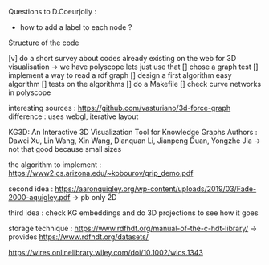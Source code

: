 Questions to D.Coeurjolly : 
- how to add a label to each node ? 


Structure of the code 





[v] do a short survey about codes already existing on the web for 3D visualisation -> we have polyscope lets just use that
[] chose a graph test
[] implement a way to read a rdf graph
[] design a first algorithm easy algorithm 
[] tests on the algorithms
[] do a Makefile 
[] check curve networks in polyscope


interesting sources : 
https://github.com/vasturiano/3d-force-graph 
    difference : uses webgl, iterative layout

KG3D: An Interactive 3D Visualization Tool for Knowledge Graphs
Authors : Dawei Xu, Lin Wang, Xin Wang, Dianquan Li, Jianpeng Duan, Yongzhe Jia -> not that good because small sizes 

the algorithm to implement : https://www2.cs.arizona.edu/~kobourov/grip_demo.pdf 

second idea : https://aaronquigley.org/wp-content/uploads/2019/03/Fade-2000-aquigley.pdf -> pb only 2D

third idea : check KG embeddings and do 3D projections to see how it goes

storage technique  : https://www.rdfhdt.org/manual-of-the-c-hdt-library/
	-> provides https://www.rdfhdt.org/datasets/ 
	
	
https://wires.onlinelibrary.wiley.com/doi/10.1002/wics.1343


